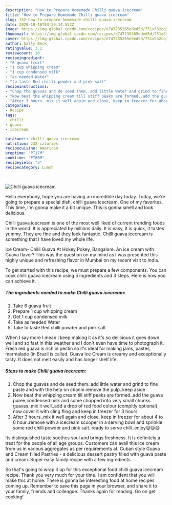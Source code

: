 ```yaml
---
description: "How to Prepare Homemade Chilli guava icecream"
title: "How to Prepare Homemade Chilli guava icecream"
slug: 152-how-to-prepare-homemade-chilli-guava-icecream
date: 2020-10-16T03:59:14.552Z
image: https://img-global.cpcdn.com/recipes/e747235265eded5d/751x532cq70/chilli-guava-icecream-recipe-main-photo.jpg
thumbnail: https://img-global.cpcdn.com/recipes/e747235265eded5d/751x532cq70/chilli-guava-icecream-recipe-main-photo.jpg
cover: https://img-global.cpcdn.com/recipes/e747235265eded5d/751x532cq70/chilli-guava-icecream-recipe-main-photo.jpg
author: Sally Beck
ratingvalue: 3.1
reviewcount: 10
recipeingredient:
- "6 guava fruit"
- "1 cup whipping cream"
- "1 cup condensed milk"
- "as needed Water"
- "to taste Red chilli powder and pink salt"
recipeinstructions:
- "Chop the guavas and de seed them..add little water and grind to fine paste and with the help on channi remove the pulp..keep aside"
- "Now beat the whipping cream till stiff peaks are formed..add the guava puree,condensed milk and some chopped into very small chunks guavas..mix it well..add a drop of red food colour (compltly optional) now cover it with cling fling and keep in freezer for 3 hours"
- "After 3 hours..mix it well again and close, keep in freezer for about 4 to 6 hour..remove with a icecream scooper in a serving bowl and sprinkle some red chilli powder and pink salt..ready to serve chill..enjoy😋😋😋"
categories:
- Recipe
tags:
- chilli
- guava
- icecream

katakunci: chilli guava icecream 
nutrition: 232 calories
recipecuisine: American
preptime: "PT17M"
cooktime: "PT60M"
recipeyield: "3"
recipecategory: Lunch

---
```



![Chilli guava icecream](https://img-global.cpcdn.com/recipes/e747235265eded5d/751x532cq70/chilli-guava-icecream-recipe-main-photo.jpg)

Hello everybody, hope you are having an incredible day today. Today, we're going to prepare a special dish, chilli guava icecream. One of my favorites. This time, I'm gonna make it a bit unique. This is gonna smell and look delicious.

Chilli guava icecream is one of the most well liked of current trending foods in the world. It is appreciated by millions daily. It is easy, it is quick, it tastes yummy. They are fine and they look fantastic. Chilli guava icecream is something that I have loved my whole life.

Ice Cream- Chilli Guava At Hokey Pokey, Bangalore. An ice cream with Guava flavor? This was the question on my mind as I was presented this highly unique and refreshing flavor in Mumbai on my recent visit to India.


To get started with this recipe, we must prepare a few components. You can cook chilli guava icecream using 5 ingredients and 3 steps. Here is how you can achieve it.

<!--inarticleads1-->

##### The ingredients needed to make Chilli guava icecream:

1. Take 6 guava fruit
1. Prepare 1 cup whipping cream
1. Get 1 cup condensed milk
1. Take as needed Water
1. Take to taste Red chilli powder and pink salt


When I say more I mean I keep making it as it&#39;s so delicious it goes down well and so fast in this weather and I don&#39;t even have time to photograph it. Fresh red guava is rich in pectin so it&#39;s ideal for making jams, pastes, marmalade (in Brazil is called. Guava Ice Cream is creamy and exceptionally tasty. It does not melt easily and has longer shelf life. 

<!--inarticleads2-->

##### Steps to make Chilli guava icecream:

1. Chop the guavas and de seed them..add little water and grind to fine paste and with the help on channi remove the pulp..keep aside
1. Now beat the whipping cream till stiff peaks are formed..add the guava puree,condensed milk and some chopped into very small chunks guavas..mix it well..add a drop of red food colour (compltly optional) now cover it with cling fling and keep in freezer for 3 hours
1. After 3 hours..mix it well again and close, keep in freezer for about 4 to 6 hour..remove with a icecream scooper in a serving bowl and sprinkle some red chilli powder and pink salt..ready to serve chill..enjoy😋😋😋


Its distinguished taste soothes soul and brings freshness. It is definitely a treat for the people of all age groups. Customers can avail this ice cream from us in various aggregates as per requirements at. Cuban style Guava and Cream filled Pastries - a delicious dessert pastry filled with guava paste and cream. Super easy family recipe with a few ingredients. 

So that's going to wrap it up for this exceptional food chilli guava icecream recipe. Thank you very much for your time. I am confident that you will make this at home. There is gonna be interesting food at home recipes coming up. Remember to save this page in your browser, and share it to your family, friends and colleague. Thanks again for reading. Go on get cooking!
